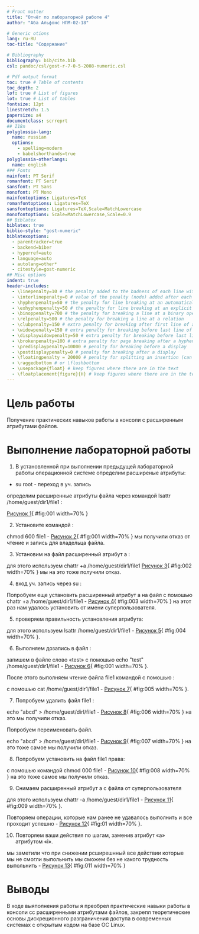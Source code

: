 ```yaml
---
# Front matter
title: "Отчёт по лабораторной работе 4"
author: "Аба Альфонс НПМ-02-18"

# Generic otions
lang: ru-RU
toc-title: "Содержание"

# Bibliography
bibliography: bib/cite.bib
csl: pandoc/csl/gost-r-7-0-5-2008-numeric.csl

# Pdf output format
toc: true # Table of contents
toc_depth: 2
lof: true # List of figures
lot: true # List of tables
fontsize: 12pt
linestretch: 1.5
papersize: a4
documentclass: scrreprt
## I18n
polyglossia-lang:
  name: russian
  options:
	- spelling=modern
	- babelshorthands=true
polyglossia-otherlangs:
  name: english
### Fonts
mainfont: PT Serif
romanfont: PT Serif
sansfont: PT Sans
monofont: PT Mono
mainfontoptions: Ligatures=TeX
romanfontoptions: Ligatures=TeX
sansfontoptions: Ligatures=TeX,Scale=MatchLowercase
monofontoptions: Scale=MatchLowercase,Scale=0.9
## Biblatex
biblatex: true
biblio-style: "gost-numeric"
biblatexoptions:
  - parentracker=true
  - backend=biber
  - hyperref=auto
  - language=auto
  - autolang=other*
  - citestyle=gost-numeric
## Misc options
indent: true
header-includes:
  - \linepenalty=10 # the penalty added to the badness of each line within a paragraph (no associated penalty node) Increasing the value makes tex try to have fewer lines in the paragraph.
  - \interlinepenalty=0 # value of the penalty (node) added after each line of a paragraph.
  - \hyphenpenalty=50 # the penalty for line breaking at an automatically inserted hyphen
  - \exhyphenpenalty=50 # the penalty for line breaking at an explicit hyphen
  - \binoppenalty=700 # the penalty for breaking a line at a binary operator
  - \relpenalty=500 # the penalty for breaking a line at a relation
  - \clubpenalty=150 # extra penalty for breaking after first line of a paragraph
  - \widowpenalty=150 # extra penalty for breaking before last line of a paragraph
  - \displaywidowpenalty=50 # extra penalty for breaking before last line before a display math
  - \brokenpenalty=100 # extra penalty for page breaking after a hyphenated line
  - \predisplaypenalty=10000 # penalty for breaking before a display
  - \postdisplaypenalty=0 # penalty for breaking after a display
  - \floatingpenalty = 20000 # penalty for splitting an insertion (can only be split footnote in standard LaTeX)
  - \raggedbottom # or \flushbottom
  - \usepackage{float} # keep figures where there are in the text
  - \floatplacement{figure}{H} # keep figures where there are in the text
---
```


# Цель работы

Получение практических навыков работы в консоли с расширенным атрибутами файлов.


# Выполнение лабораторной работы

1. В установленной при выполнении предыдущей лабораторной работы
операционной системе определим расширеные атрибуты:

* su root - переход в уч. запись

 определим расширенные атрибуты файла через командой lsattr /home/guest/dir1/file1 :

[Рисунок 1](Images/lab4-1.png){ #fig:001 width=70% }

2. Установите командой :

chmod 600 file1 - [Рисунок 2](Images/lab4-3.png){ #fig:001 width=70% } мы получили отказ от чтение и запись для владельца файла.

3. Установим на файл расширенный атрибут a :
 
для этого используем chattr +a /home/guest/dir1/file1 [Рисунок 3](Images/lab4-4.png){ #fig:002 width=70% } мы на это тоже получили отказ.

4. вход уч. запись через su  :

Попробуем еще установить расширенный атрибут a на файл с помошью chattr +a /home/guest/dir1/file1 - [Рисунок 4](Images/lab4-5.png){ #fig:003 width=70% } на этот раз нам удалось установить от имени суперпользователя.

5. проверяем правильность установления атрибута:

для этого используем lsattr /home/guest/dir1/file1 - [Рисунок 5](Images/lab4-6.png){ #fig:004 width=70% }.

6. Выполняем дозапись в файл :

запишем в файле слово «test» с помошью echo "test" /home/guest/dir1/file1 - [Рисунок 6](Images/lab4-7.png){ #fig:001 width=70% }.

После этого выполняем чтение файла file1 командой с помошью :

 с помошью  cat /home/guest/dir1/file1 - [Рисунок 7](Images/lab4-8.png){ #fig:005 width=70% }. 

7. Попробуем удалить файл file1  :

echo "abcd" > /home/guest/dirl/file1 - [Рисунок 8](Images/lab4-9.png){ #fig:006 width=70% } на это мы получили отказ.

  Попробуем переименовать файл.

echo "abcd" > /home/guest/dirl/file1 - [Рисунок 9](Images/lab4-9.png){ #fig:007 width=70% } на это тоже самое мы получили отказ. 

8. Попробуем установить на файл file1 права:

с помошью командой chmod 000 file1 - [Рисунок 10](Images/lab4-10.png){ #fig:008 width=70% } на это тоже самое мы получили отказ. 

9. Снимаем расширенный атрибут a с файла от суперпользователя

 для этого используем chattr -a /home/guest/dir1/file1 - [Рисунок 11](Images/lab4-11.png){ #fig:009 width=70% }.

 Повторяем операции, которые нам ранее не удавалось выполнить и все проходит успешно - [Рисунок 12](Images/lab4-12.png){ #fig:01 width=70% }.

10. Повторяем ваши действия по шагам, заменив атрибут «a» атрибутом «i».

мы заметили что при снижении рсширешнный все действии которые мы не смогли выпольнить мы сможем без не какого трудность выпольнить - [Рисунок 13](Images/lab4-13.png){ #fig:011 width=70% }

# Выводы

В ходе выяполнения работы я преобрел практические навыки работы в консоли сс расширенными атрибутами файлов, закрепл теоретические основы дискреционного разграничения доступа в современных системах с открытым кодом на базе OC Linux.
